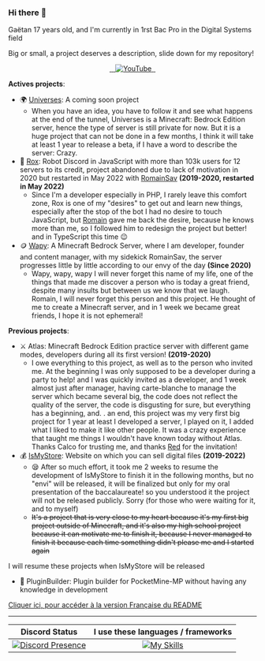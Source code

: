 ### Hi there :wave:

Gaëtan 17 years old, and I'm currently in 1rst Bac Pro in the Digital Systems field

Big or small, a project deserves a description, slide down for my repository!

<p align="center">  
  <a href="https://twitter.com/Steellgold">
    <img src="https://skillicons.dev/icons?i=twitter" alt="" />
  </a>
  <a href="https://instagram.com/steellgold">
    <img src="https://skillicons.dev/icons?i=instagram" alt="" />
  </a>
  <a href="https://discord.com/users/504392983244832780">
    <img src="https://skillicons.dev/icons?i=discord" alt="" />
  </a>
  <a href="https://youtube.com/c/Steellgold">
    <img src="https://www.shareicon.net/data/48x48/2015/09/30/109355_media_512x512.png" alt="YouTube" />
  </a>
  <a href="#">
    <img src="https://skillicons.dev/icons?i=github" alt="" />
  </a>
  <a href="https://stackoverflow.com/users/9439076/steellgold">
    <img src="https://skillicons.dev/icons?i=stackoverflow" alt="" />
  </a>
</p>

**__Actives projects__**:
* 🌍 [Universes](https://github.com/UniversesMCBE): A coming soon project
   * When you have an idea, you have to follow it and see what happens at the end of the tunnel, Universes is a Minecraft: Bedrock Edition server, hence the type of server is still private for now. But it is a huge project that can not be done in a few months, I think it will take at least 1 year to release a beta, if I have a word to describe the server: Crazy.
* 🤖 [Rox](https://github.com/TheRoxBot): Robot Discord in JavaScript with more than 103k users for 12 servers to its credit, project abandoned due to lack of motivation in 2020 but restarted in May 2022 with [RomainSav](https://github.com/RomainSav) **(2019-2020, restarted in May 2022)**
   * Since I'm a developer especially in PHP, I rarely leave this comfort zone, Rox is one of my "desires" to get out and learn new things, especially after the stop of the bot I had no desire to touch JavaScript, but [Romain](https://github.com/RomainSav) gave me back the desire, because he knows more than me, so I followed him to redesign the project but better! and in TypeScript this time :wink:
* 🪙 [Wapy](https://github.com/WapyMC/): A Minecraft Bedrock Server, where I am developer, founder and content manager, with my sidekick RomainSav, the server progresses little by little according to our envy of the day  **(Since 2020)**
   * Wapy, wapy, wapy I will never forget this name of my life, one of the things that made me discover a person who is today a great friend, despite many insults but between us we know that we laugh. Romain, I will never forget this person and this project. He thought of me to create a Minecraft server, and in 1 week we became great friends, I hope it is not ephemeral!

**__Previous projects__**: 
* ⚔️ Atlas: Minecraft Bedrock Edition practice server with different game modes, developers during all its first version! **(2019-2020)**
   * I owe everything to this project, as well as to the person who invited me. At the beginning I was only supposed to be a developer during a party to help! and I was quickly invited as a developer, and 1 week almost just after manager, having carte-blanche to manage the server which became several big, the code does not reflect the quality of the server, the code is disgusting for sure, but everything has a beginning, and. . an end, this project was my very first big project for 1 year at least I developed a server, I played on it, I added what I liked to make it like other people. It was a crazy experience that taught me things I wouldn't have known today without Atlas. Thanks Calco for trusting me, and thanks [Red](https://github.com/RedTv-Developpement) for the invitation!
* 💰 [IsMyStore](https://github.com/isMyStore): Website on which you can sell digital files **(2019-2022)**
   * 😪 After so much effort, it took me 2 weeks to resume the development of IsMyStore to finish it in the following months, but no "envi" will be released, it will be finalized but only for my oral presentation of the baccalaureate! so you understood it the project will not be released publicly. Sorry (for those who were waiting for it, and to myself)
   * ~~It's a project that is very close to my heart because it's my first big project outside of Minecraft, and it's also my high school project because it can motivate me to finish it, because I never managed to finish it because each time something didn't please me and I started again~~

I will resume these projects when IsMyStore will be released
* 📁 PluginBuilder: Plugin builder for PocketMine-MP without having any knowledge in development

[Cliquer ici, pour accéder à la version Française du README](https://github.com/Steellgold/Steellgold/blob/main/FR_README.md)

---
| Discord Status  | I use these languages / frameworks  |
| :-: | :-: |
| [![Discord Presence](https://lanyard-profile-readme.vercel.app/api/504392983244832780)](https://discord.com/users/504392983244832780) | [![My Skills](https://skillicons.dev/icons?i=php,symfony,html,css,js,ts&perline=3)](https://skillicons.dev) |
